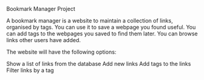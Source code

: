 Bookmark Manager Project

A bookmark manager is a website to maintain a collection of 
links, organised by tags. You can use it to save a webpage you 
found useful. You can add tags to the webpages you saved to 
find them later. You can browse links other users have added.

The website will have the following options:

Show a list of links from the database
Add new links
Add tags to the links
Filter links by a tag
